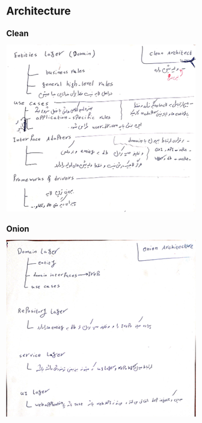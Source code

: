 # Architecture

## Clean

![](_static/images/architecture/clean_architecture.jpg)

## Onion

![](_static/images/architecture/onion_architecture.jpg)